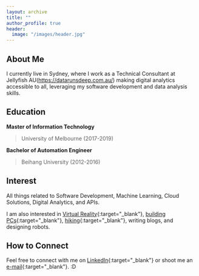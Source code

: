 ```yaml
---
layout: archive
title: ""
author_profile: true
header:
  image: "/images/header.jpg"
---
```


About Me
--------
I currently live in Sydney, where I work as a Technical Consultant at Jellyfish AU(https://datarunsdeep.com.au/) making digital analytics accessible to all, leveraging my software development and data analysis skills. 

Education
----------------------

**Master of Information Technology**   

>University of Melbourne (2017-2019)

**Bachelor of Automation Engineer**

>Beihang University (2012-2016)

Interest
----------------

All things related to Software Development, Machine Learning, Cloud Solutions, Digital Analytics, and APIs. 

I am also interested in [Virtual Reality](https://youtu.be/XDZK9TErmBA){:target="_blank"}, [building PCs](https://youtu.be/pK-xWLQXf1k){:target="_blank"}, [hiking](https://youtu.be/kbAjOw4U8qQ){:target="_blank"}, writing blogs, and designing robots.

How to Connect
--------------
Feel free to connect with me on [LinkedIn](https://www.linkedin.com/in/ivan-bu/){:target="_blank"} or shoot me an [e-mail](mailto:IvanBuAU@gmail.com){:target="_blank"}. :D